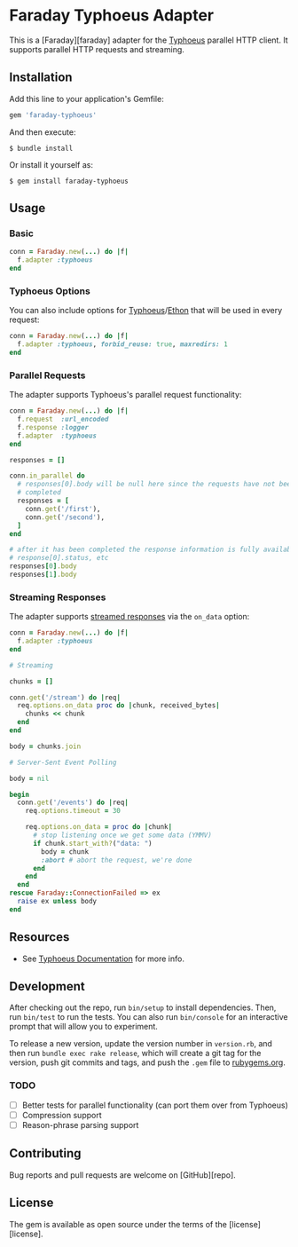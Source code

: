 # Faraday Typhoeus Adapter

This is a [Faraday][faraday] adapter for the [Typhoeus](https://github.com/typhoeus/typhoeus) parallel HTTP client. It supports parallel HTTP requests and streaming.

## Installation

Add this line to your application's Gemfile:

```ruby
gem 'faraday-typhoeus'
```

And then execute:

    $ bundle install

Or install it yourself as:

    $ gem install faraday-typhoeus

## Usage

### Basic

```ruby
conn = Faraday.new(...) do |f|
  f.adapter :typhoeus
end
```

### Typhoeus Options

You can also include options for [Typhoeus](https://github.com/typhoeus/typhoeus/blob/3544111b76b95d13da7cc6bfe4eb07921d771d93/lib/typhoeus/easy_factory.rb#L13-L39)/[Ethon](https://github.com/typhoeus/ethon/blob/5d9ddf8f609a6be4b5c60d55e1e338eeeb08f25f/lib/ethon/curls/options.rb#L214-L499) that will be used in every request:

```ruby
conn = Faraday.new(...) do |f|
  f.adapter :typhoeus, forbid_reuse: true, maxredirs: 1
end
```

### Parallel Requests

The adapter supports Typhoeus's parallel request functionality:

```ruby
conn = Faraday.new(...) do |f|
  f.request  :url_encoded
  f.response :logger
  f.adapter  :typhoeus
end

responses = []

conn.in_parallel do
  # responses[0].body will be null here since the requests have not been 
  # completed
  responses = [
    conn.get('/first'), 
    conn.get('/second'),
  ]
end

# after it has been completed the response information is fully available in
# response[0].status, etc
responses[0].body
responses[1].body
```

### Streaming Responses

The adapter supports [streamed responses](https://lostisland.github.io/faraday/usage/streaming) via the `on_data` option:

```ruby
conn = Faraday.new(...) do |f|
  f.adapter :typhoeus
end

# Streaming

chunks = []

conn.get('/stream') do |req|
  req.options.on_data proc do |chunk, received_bytes|
    chunks << chunk
  end
end

body = chunks.join

# Server-Sent Event Polling

body = nil

begin
  conn.get('/events') do |req|
    req.options.timeout = 30

    req.options.on_data = proc do |chunk|
      # stop listening once we get some data (YMMV)
      if chunk.start_with?("data: ")
        body = chunk
        :abort # abort the request, we're done
      end
    end
  end
rescue Faraday::ConnectionFailed => ex
  raise ex unless body
end
```

## Resources

- See [Typhoeus Documentation](https://github.com/typhoeus/typhoeus) for more info.

## Development

After checking out the repo, run `bin/setup` to install dependencies. Then, run `bin/test` to run the tests. You can also run `bin/console` for an interactive prompt that will allow you to experiment.

To release a new version, update the version number in `version.rb`, and then run `bundle exec rake release`, which will create a git tag for the version, push git commits and tags, and push the `.gem` file to [rubygems.org](rubygems).

### TODO

- [ ] Better tests for parallel functionality (can port them over from Typhoeus)
- [ ] Compression support
- [ ] Reason-phrase parsing support

## Contributing

Bug reports and pull requests are welcome on [GitHub][repo].

## License

The gem is available as open source under the terms of the [license][license].
